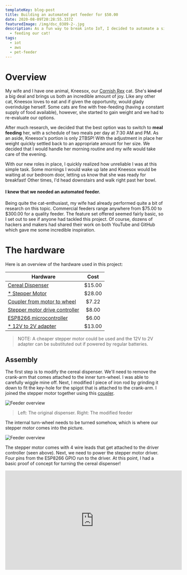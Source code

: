 ```yaml
---
templateKey: blog-post
title: Building an automated pet feeder for $50.00
date: 2020-08-09T20:28:55.337Z
featuredImage: /img/dsc_0389-2-.jpg
description: As a fun way to break into IoT, I decided to automate a simple task
  - feeding our cat!
tags:
  - iot
  - aws
  - pet-feeder
---
```

# Overview

My wife and I have one animal, Kneesox, our [Cornish Rex](https://en.wikipedia.org/wiki/Cornish_Rex) cat. She's ~~kind of~~ a big deal and brings us both an incredible amount of joy. Like any other cat, Kneesox loves to eat and if given the opportunity, would glady overindulge herself. Some cats are fine with free-feeding (having a constant supply of food available), however, she started to gain weight and we had to re-evaluate our options. 

After much research, we decided that the best option was to switch to **meal feeding** her, with a schedule of two meals per day at 7:30 AM and PM. As an aside, Kneesox's portion is only 2TBSP! With the adjustment in place her weight quickly settled back to an appropriate amount for her size. We decided that I would handle her morning routine and my wife would take care of the evening. 

With our new roles in place, I quickly realized how unreliable I was at this simple task. Some mornings I would wake up late and Kneesox would be waiting at our bedroom door, letting us know that she was ready for breakfast! Other times, I'd head downstairs and walk right past her bowl. 

#### I knew that we needed an automated feeder.

Being quite the cat-enthusiast, my wife had already performed quite a bit of research on this topic. Commercial feeders range anywhere from $75.00 to $300.00 for a quality feeder. The feature set offered seemed fairly basic, so I set out to see if anyone had tackled this project. Of course, dozens of hackers and makers had shared their work on both YouTube and GitHub which gave me some incredible inspiration.

# The hardware
Here is an overview of the hardware used in this project:

<body><table>
<thead>
<tr>
<th>Hardware</th>
<th align="center">Cost</th>
</tr>
</thead>
<tbody><tr>
<td><a href="https://www.amazon.com/gp/product/B000NW5RRG/ref=ppx_yo_dt_b_asin_title_o06_s00?ie=UTF8&amp;psc=1">Cereal Dispenser</a></td>
<td align="center">$15.00</td>
</tr>
<tr>
<td><a href="https://www.amazon.com/gp/product/B07V359RFB/ref=ppx_yo_dt_b_asin_title_o05_s01?ie=UTF8&amp;psc=1">* Stepper Motor</a></td>
<td align="center">$28.00</td>
</tr>
<tr>
<td><a href="https://www.amazon.com/gp/product/B01ES99586/ref=ppx_yo_dt_b_asin_title_o05_s00?ie=UTF8&amp;psc=1">Coupler from motor to wheel</a></td>
<td align="center">$7.22</td>
</tr>
<tr>
<td><a href="https://www.amazon.com/gp/product/B01M29YK5U/ref=ppx_yo_dt_b_asin_title_o05_s00?ie=UTF8&amp;psc=1">Stepper motor drive controller</a></td>
<td align="center">$8.00</td>
</tr>
<tr>
<td><a href="https://www.amazon.com/Version-Internet-Development-Wireless-Micropython/dp/B07R4MVSCY/ref=sr_1_14?dchild=1&amp;keywords=esp8266&amp;qid=1597374211&amp;sr=8-14">ESP8266 microcontroller</a></td>
<td align="center">$6.00</td>
</tr>
<tr>
<td><a href="https://www.amazon.com/gp/product/B077PW5JC3/ref=ppx_yo_dt_b_asin_title_o04_s00?ie=UTF8&amp;psc=1">* 12V to 2V adapter</a></td>
<td align="center">$13.00</td>
</tr>
</tbody></table>
</body>

>NOTE: A cheaper stepper motor could be used and the 12V to 2V adapter can be substituted out if powered by regular batteries.



## Assembly
The first step is to modify the cereal dispenser. We'll need to remove the crank-arm that comes attached to the inner turn-wheel. I was able to carefully wiggle mine off. Next, I modified I piece of iron rod by grinding it down to fit the key-hole for the spigot that is attached to the crank-arm. I joined the stepper motor together using this [coupler](https://www.amazon.com/gp/product/B01ES99586/ref=ppx_yo_dt_b_asin_title_o05_s00?ie=UTF8&amp;psc=1).

![Feeder overview](/img/feeder-1.jpg)
> Left: The original dispenser. Right: The modified feeder

The internal turn-wheel needs to be turned somehow, which is where our stepper motor comes into the picture.

![Feeder overview](/img/petfeeder-back.jpg)

The stepper motor comes with 4 wire leads that get attached to the driver controller (seen above). Next, we need to power the stepper motor driver. Four pins from the ESP8266 GPIO run to the driver. At this point, I had a basic proof of concept for turning the cereal dispenser! 

<iframe width="560" height="315" src="https://www.youtube.com/embed/-avYaK3i6Nw" frameborder="0" allow="accelerometer; autoplay; encrypted-media; gyroscope; picture-in-picture" allowfullscreen></iframe>

<!-- ![Kneesox metal art](/img/kneesox-metal-art.png)
> I created this piece of metal art as a gift for my wife. I don't know if I'll be able to outdo this one!


![Catio](/img/catio.jpg)
> Our town home patio transformed into a "catio"! -->



